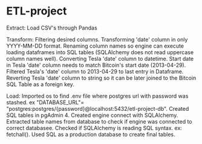 # ETL-project
Extract:
Load CSV's through Pandas 

Transform:
Filtering desired columns.
Transforming 'date' column in only YYYY-MM-DD format.
Renaming column names so engine can execute loading dataframes into SQL tables (SQLAlchemy does not read uppercase column names well).
Converting Tesla 'date' column to datetime. Start date in Tesla 'date' column needs to match Bitcoin's start date (2013-04-29). Filtered Tesla's 'date' column to 2013-04-29 to last entry in Dataframe. 
Reverting Tesla 'date' column to string so it can be later joined to the Bitcoin SQL Table as a foreign key.  

Load: 
Imported os to find .env file where postgres url with password was stashed. ex "DATABASE_URL"= "postgres:postgres/{password}@localhost:5432/etl-project-db".
Created SQL tables in pgAdmin 4.
Created engine connect with SQLAlchemy.
Extracted table names from database to check if engine was connected to correct databasee.
Checked if SQLAlchemy is reading SQL syntax. ex: fetchall().
Used SQL as a production database to create final tables.
